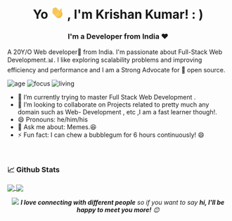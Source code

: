 <h1 align="center">Yo <img src="https://raw.githubusercontent.com/ABSphreak/ABSphreak/master/gifs/Hi.gif" width="30px"> , I'm Krishan Kumar! : ) </h1>

<h3 align="center">I'm a Developer from India ❤</h3>
  
A 20Y/O  Web developer🎯 from India. I'm passionate about Full-Stack Web Development.:bar_chart:. I like exploring scalability problems and improving efficiency and performance and I am a Strong Advocate for 📜 open source. 


![age](https://img.shields.io/badge/Age-20-blue)
![focus](https://img.shields.io/badge/Focus-FullStack-brightgreen)
![living](https://img.shields.io/badge/Living-India-3c9)


- 🌱 I’m currently trying to master Full Stack Web Development .
- 👯 I’m looking to collaborate on Projects related to pretty much any domain such as Web- Development , etc ,I am a fast learner though!.
- 😄 Pronouns: he/him/his
- 💬 Ask me about: Memes.😆
- ⚡ Fun fact: I can chew a bubblegum for 6 hours continuously! 😄 
<br />


### 📈 Github Stats
<div float= "left">
<a href="https://github.com/KrishanKumark08">
<img width="45%" align="center" src="https://github-readme-stats.vercel.app/api?username=KrishanKumark08&layout=compact&show_icons=true&include_all_commits=true&theme=blue-green&count_private=true">
  </a>
  
<a href="https://github.com/KrishanKumark08">
<img width="45%" align="center" src="https://github-readme-streak-stats.herokuapp.com/?user=KrishanKumark08&layout=compact&theme=radical&custom_title=streak-stats-ty&hide_border=false&layout=compact" />
  </a>
</div>






<p align="center">
  <img src="https://media.giphy.com/media/LnQjpWaON8nhr21vNW/giphy.gif" width="60"> <em><b>I love connecting with different people</b> so if you want to say <b>hi, I'll be happy to meet you more!</b> 😊</em>

<!--
**KrishanKumark08/KrishanKumark08** is a ✨ _special_ ✨ repository because its `README.md` (this file) appears on your GitHub profile.

Here are some ideas to get you started:

- 🔭 I’m currently working on ...
- 🌱 I’m currently learning ...
- 👯 I’m looking to collaborate on ...
- 🤔 I’m looking for help with ...
- 💬 Ask me about ...
- 📫 How to reach me: ...
- 😄 Pronouns: ...
- ⚡ Fun fact: ...
-->
